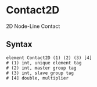 # Contact2D

2D Node-Line Contact

## Syntax

```
element Contact2D (1) (2) (3) [4]
# (1) int, unique element tag
# (2) int, master group tag
# (3) int, slave group tag
# [4] double, multiplier
```
